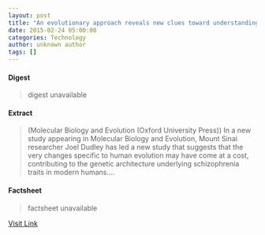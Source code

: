 ```yaml
---
layout: post
title: "An evolutionary approach reveals new clues toward understanding the roots of schizophrenia"
date: 2015-02-24 05:00:00
categories: Technology
author: unknown author
tags: []
---
```



#### Digest
>digest unavailable

#### Extract
>(Molecular Biology and Evolution (Oxford University Press)) In a new study appearing in Molecular Biology and Evolution, Mount Sinai researcher Joel Dudley has led a new study that suggests that the very changes specific to human evolution may have come at a cost, contributing to the genetic architecture underlying schizophrenia traits in modern humans....

#### Factsheet
>factsheet unavailable

[Visit Link](http://www.eurekalert.org/pub_releases/2015-02/mbae-aea022015.php)


